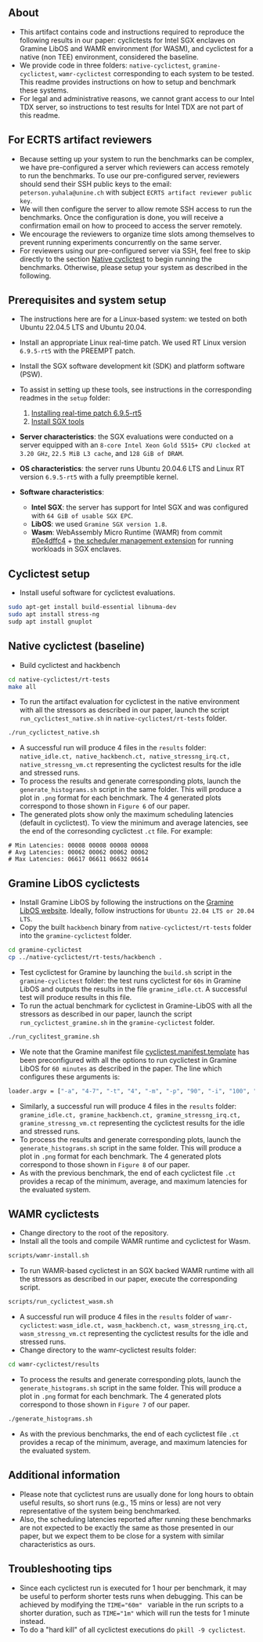 ## About
- This artifact contains code and instructions required to reproduce the following results in our paper: cyclictests for Intel SGX enclaves on Gramine LibOS and WAMR environment (for WASM), and cyclictest for a native (non TEE) environment, considered the baseline.
- We provide code in three folders: `native-cyclictest`, `gramine-cyclictest`, `wamr-cyclictest` corresponding to each system to be tested. This readme provides instructions on how to setup and benchmark these systems.
- For legal and administrative reasons, we cannot grant access to our Intel TDX server, so instructions to test results for Intel TDX are not part of this readme.


## For ECRTS artifact reviewers
- Because setting up your system to run the benchmarks can be complex, we have pre-configured a server which reviewers can access remotely to run the benchmarks.
To use our pre-configured server, reviewers should send their SSH public keys to the email: `peterson.yuhala@unine.ch` with subject `ECRTS artifact reviewer public key`.
- We will then configure the server to allow remote SSH access to run the benchmarks. Once the configuration is done, you will receive a confirmation email on how to proceed to access the server remotely.
- We encourage the reviewers to organize time slots among themselves to prevent running experiments concurrently on the same server.
- For reviewers using our pre-configured server via SSH, feel free to skip directly to the section [Native cyclictest](#native-cyclictest-baseline) to begin running the benchmarks. Otherwise, please setup your system as described in the following.

## Prerequisites and system setup
- The instructions here are for a Linux-based system: we tested on both Ubuntu 22.04.5 LTS and Ubuntu 20.04.
- Install an appropriate Linux real-time patch. We used RT Linux version `6.9.5-rt5` with the PREEMPT patch.
- Install the SGX software development kit (SDK) and platform software (PSW). 
- To assist in setting up these tools, see instructions in the corresponding readmes in the `setup` folder:
    1. [Installing real-time patch 6.9.5-rt5](setup/install_rtos.md)
    2. [Install SGX tools](setup/install_sgx_tools.md)

- **Server characteristics**: the SGX evaluations were conducted on a server equipped with an `8-core Intel Xeon Gold 5515+ CPU clocked at 3.20 GHz`, `22.5 MiB L3 cache`, and `128 GiB of DRAM`.
- **OS characteristics**: the server runs Ubuntu 20.04.6 LTS and Linux RT version `6.9.5-rt5` with a fully preemptible kernel.
- **Software characteristics**:
    - **Intel SGX**: the server has support for Intel SGX and was configured with `64 GiB of usable SGX EPC`.
    - **LibOS**: we used `Gramine SGX version 1.8`.
    - **Wasm**: WebAssembly Micro Runtime (WAMR) from commit [#0e4dffc4](https://github.com/bytecodealliance/wasm-micro-runtime/commit/0e4dffc47922bb6fcdcaed7de2a6edfe8c48a7cd) + [the scheduler management extension](https://github.com/JamesMenetrey/wasm-micro-runtime/tree/scheduler/) for running workloads in SGX enclaves. 


## Cyclictest setup
- Install useful software for cyclictest evaluations.
```bash
sudo apt-get install build-essential libnuma-dev
sudo apt install stress-ng
sudp apt install gnuplot
```

## Native cyclictest (baseline)
- Build cyclictest and hackbench
```bash
cd native-cyclictest/rt-tests
make all
```
- To run the artifact evaluation for cyclictest in the native environment with all the stressors as described in our paper, launch the script `run_cyclictest_native.sh` in `native-cyclictest/rt-tests` folder.
```bash
./run_cyclictest_native.sh
```
- A successful run will produce 4 files in the `results` folder: `native_idle.ct, native_hackbench.ct, native_stressng_irq.ct, native_stressng_vm.ct` representing the cyclictest results for the idle and stressed runs. 
- To process the results and generate corresponding plots, launch the `generate_histograms.sh` script in the same folder. This will produce a plot in `.png` format for each benchmark. The 4 generated plots correspond to those shown in `Figure 6` of our paper.
- The generated plots show only the maximum scheduling latencies (default in cyclictest). To view the minimum and average latencies, see the end of the corresonding cyclictest `.ct` file. For example:
```
# Min Latencies: 00008 00008 00008 00008
# Avg Latencies: 00062 00062 00062 00062
# Max Latencies: 06617 06611 06632 06614
```

## Gramine LibOS cyclictests
- Install Gramine LibOS by following the instructions on the [Gramine LibOS website](https://gramine.readthedocs.io/en/stable/installation.html#ubuntu-22-04-lts-or-20-04-lts). Ideally, follow instructions for `Ubuntu 22.04 LTS or 20.04 LTS`.
- Copy the built `hackbench` binary from `native-cyclictest/rt-tests` folder into the `gramine-cyclictest` folder.
```bash
cd gramine-cyclictest
cp ../native-cyclictest/rt-tests/hackbench .
```
- Test cyclictest for Gramine by launching the `build.sh` script in the `gramine-cyclictest` folder: the test runs cyclictest for `60s` in Gramine LibOS and outputs the results in the file `gramine_idle.ct`. A successful test will produce results in this file.
- To run the actual benchmark for cyclictest in Gramine-LibOS  with all the stressors as described in our paper, launch the script `run_cyclictest_gramine.sh` in the `gramine-cyclictest` folder.
```bash
./run_cyclitest_gramine.sh
```
- We note that the Gramine manifest file [cyclictest.manifest.template](gramine-cyclictest/cyclictest.manifest.template) has been preconfigured with all the options to run cyclictest in Gramine LibOS for `60 minutes` as described in the paper. The line which configures these arguments is:
```bash
loader.argv = ["-a", "4-7", "-t", "4", "-m", "-p", "90", "-i", "100", "-h", "10000", "-D", "60m", "-r", "-n"]
```
- Similarly, a successful run will produce 4 files in the `results` folder: `gramine_idle.ct, gramine_hackbench.ct, gramine_stressng_irq.ct, gramine_stressng_vm.ct` representing the cyclictest results for the idle and stressed runs. 
- To process the results and generate corresponding plots, launch the `generate_histograms.sh` script in the same folder. This will produce a plot in `.png` format for each benchmark. The 4 generated plots correspond to those shown in `Figure 8` of our paper.
- As with the previous benchmark, the end of each cyclictest file `.ct` provides a recap of the minimum, average, and maximum latencies for the evaluated system.

## WAMR cyclictests
- Change directory to the root of the repository.
- Install all the tools and compile WAMR runtime and cyclictest for Wasm.
```bash
scripts/wamr-install.sh
```
- To run WAMR-based cyclictest in an SGX backed WAMR runtime with all the stressors as described in our paper, execute the corresponding script.
```bash
scripts/run_cyclictest_wasm.sh
```
- A successful run will produce 4 files in the `results` folder of `wamr-cyclictest`: `wasm_idle.ct, wasm_hackbench.ct, wasm_stressng_irq.ct, wasm_stressng_vm.ct` representing the cyclictest results for the idle and stressed runs. 
- Change directory to the wamr-cyclictest results folder: 
```bash
cd wamr-cyclictest/results
```
- To process the results and generate corresponding plots, launch the `generate_histograms.sh` script in the same folder. This will produce a plot in `.png` format for each benchmark. The 4 generated plots correspond to those shown in `Figure 7` of our paper.
```bash
./generate_histograms.sh
```
- As with the previous benchmarks, the end of each cyclictest file `.ct` provides a recap of the minimum, average, and maximum latencies for the evaluated system.


## Additional information
- Please note that cyclictest runs are usually done for long hours to obtain useful results, so short runs (e.g., 15 mins or less) are not very representative of the system being benchmarked.
- Also, the scheduling latencies reported after running these benchmarks are not expected to be exactly the same as those presented in our paper, but we expect them to be close for a system with similar characteristics as ours.

## Troubleshooting tips
- Since each cyclictest run is executed for 1 hour per benchmark, it may be useful to perform shorter tests runs when debugging. This can be achieved by modifying the `TIME="60m" ` variable in the run scripts to a shorter duration, such as `TIME="1m"` which will run the tests for 1 minute instead. 
- To do a "hard kill" of all cyclictest executions do `pkill -9 cyclictest`. 
 
  